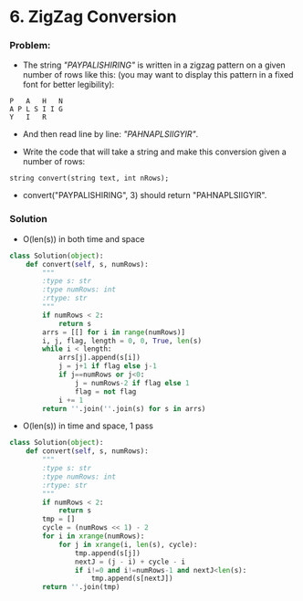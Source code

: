 # 6. ZigZag Conversion

### Problem:

- The string _"PAYPALISHIRING"_ is written in a zigzag pattern on a given number of rows like this: (you may want to display this pattern in a fixed font for better legibility):

```
P   A   H   N
A P L S I I G
Y   I   R
```

- And then read line by line: _"PAHNAPLSIIGYIR"_.

- Write the code that will take a string and make this conversion given a number of rows:

```
string convert(string text, int nRows);
```

- convert("PAYPALISHIRING", 3) should return "PAHNAPLSIIGYIR".

### Solution

- O(len(s)) in both time and space

```python
class Solution(object):
    def convert(self, s, numRows):
        """
        :type s: str
        :type numRows: int
        :rtype: str
        """
        if numRows < 2:
            return s
        arrs = [[] for i in range(numRows)]
        i, j, flag, length = 0, 0, True, len(s)
        while i < length:
            arrs[j].append(s[i])
            j = j+1 if flag else j-1
            if j==numRows or j<0:
                j = numRows-2 if flag else 1
                flag = not flag
            i += 1
        return ''.join(''.join(s) for s in arrs)
```

- O(len(s)) in time and space, 1 pass

```python
class Solution(object):
    def convert(self, s, numRows):
        """
        :type s: str
        :type numRows: int
        :rtype: str
        """
        if numRows < 2:
            return s
        tmp = []
        cycle = (numRows << 1) - 2
        for i in xrange(numRows):
            for j in xrange(i, len(s), cycle):
                tmp.append(s[j])
                nextJ = (j - i) + cycle - i
                if i!=0 and i!=numRows-1 and nextJ<len(s):
                    tmp.append(s[nextJ])
        return ''.join(tmp)
```
